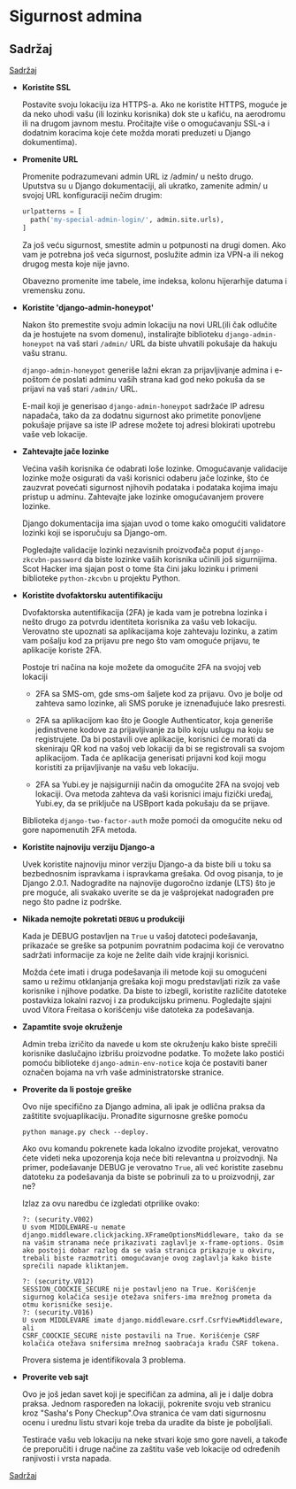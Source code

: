 
# Sigurnost admina

## Sadržaj

[Sadržaj](00_sadrzaj.md)

- **Koristite SSL**

  Postavite svoju lokaciju iza HTTPS-a. Ako ne koristite HTTPS, moguće je da neko uhodi vašu (ili lozinku korisnika) dok ste u kafiću, na aerodromu ili na drugom javnom mestu. Pročitajte više o omogućavanju SSL-a i dodatnim koracima koje ćete možda morati preduzeti u Django dokumentima).

- **Promenite URL**

  Promenite podrazumevani admin URL iz /admin/ u nešto drugo. Uputstva su u Django dokumentaciji, ali ukratko, zamenite admin/ u svojoj URL konfiguraciji nečim drugim:

  ```py
  urlpatterns = [
    path('my-special-admin-login/', admin.site.urls),
  ]
  ```

  Za još veću sigurnost, smestite admin u potpunosti na drugi domen. Ako vam je potrebna još veća sigurnost, poslužite admin iza VPN-a ili nekog drugog mesta koje nije javno.

  Obavezno promenite ime tabele, ime indeksa, kolonu hijerarhije datuma i vremensku zonu.

- **Koristite 'django-admin-honeypot'**

  Nakon što premestite svoju admin lokaciju na novi URL(ili čak odlučite da je hostujete na svom domenu), instalirajte biblioteku `django-admin-honeypot` na vaš stari `/admin/` URL da biste uhvatili pokušaje da hakuju vašu stranu.

  `django-admin-honeypot` generiše lažni ekran za prijavljivanje admina i e-poštom će poslati adminu vaših strana kad god neko pokuša da se prijavi na vaš stari `/admin/` URL.

  E-mail koji je generisao `django-admin-honeypot` sadržaće IP adresu napadača, tako da za dodatnu sigurnost ako primetite ponovljene pokušaje prijave sa iste IP adrese možete toj adresi blokirati upotrebu vaše veb lokacije.

- **Zahtevajte jače lozinke**

  Većina vaših korisnika će odabrati loše lozinke. Omogućavanje validacije lozinke može osigurati da vaši korisnici odaberu jače lozinke, što će zauzvrat povećati sigurnost njihovih podataka i podataka kojima imaju
  pristup u adminu. Zahtevajte jake lozinke omogućavanjem provere lozinke.

  Django dokumentacija ima sjajan uvod o tome kako omogućiti validatore lozinki koji se isporučuju sa Django-om.

  Pogledajte validacije lozinki nezavisnih proizvođača poput `django-zkcvbn-password` da biste lozinke vaših korisnika učinili još sigurnijima. Scot Hacker ima sjajan post o tome šta čini jaku lozinku i primeni biblioteke `python-zkcvbn` u projektu Python.

- **Koristite dvofaktorsku autentifikaciju**

  Dvofaktorska autentifikacija (2FA) je kada vam je potrebna lozinka i nešto drugo za potvrdu identiteta korisnika za vašu veb lokaciju. Verovatno ste upoznati sa aplikacijama koje zahtevaju lozinku, a zatim vam pošalju kod za prijavu pre nego što vam omoguće prijavu, te aplikacije koriste 2FA.
  
  Postoje tri načina na koje možete da omogućite 2FA na svojoj veb lokaciji
  
  - 2FA sa SMS-om, gde sms-om šaljete kod za prijavu. Ovo je bolje od zahteva samo lozinke, ali SMS poruke je iznenađujuće lako presresti.

  - 2FA sa aplikacijom kao što je Google Authenticator, koja generiše jedinstvene kodove za prijavljivanje za bilo koju uslugu na koju se registrujete. Da bi postavili ove aplikacije, korisnici će morati da skeniraju QR kod na vašoj veb lokaciji da bi se registrovali sa svojom aplikacijom. Tada će aplikacija generisati prijavni kod koji mogu koristiti za prijavljivanje na vašu veb lokaciju.

  - 2FA sa Yubi.ey je najsigurniji način da omogućite 2FA na svojoj veb lokaciji. Ova metoda zahteva da vaši korisnici imaju fizički uređaj, Yubi.ey, da se priključe na USBport kada pokušaju da se prijave.
  
  Biblioteka `django-two-factor-auth` može pomoći da omogućite neku od gore napomenutih 2FA metoda.
  
- **Koristite najnoviju verziju Django-a**

  Uvek koristite najnoviju minor verziju Django-a da biste bili u toku sa bezbednosnim ispravkama i ispravkama grešaka. Od ovog pisanja, to je Django 2.0.1. Nadogradite na najnovije dugoročno izdanje (LTS) što je pre moguće, ali svakako uverite se da je vašprojekat nadograđen pre nego što padne iz podrške.

- **Nikada nemojte pokretati `DEBUG` u produkciji**

  Kada je DEBUG postavljen na `True` u vašoj datoteci podešavanja, prikazaće se greške sa potpunim povratnim podacima koji će verovatno sadržati informacije za koje ne želite daih vide krajnji korisnici.

  Možda ćete imati i druga podešavanja ili metode koji su omogućeni samo u režimu otklanjanja grešaka koji mogu predstavljati rizik za vaše korisnike i njihove podatke. Da biste to izbegli, koristite različite datoteke postavkiza lokalni razvoj i za produkcijsku primenu. Pogledajte sjajni uvod Vitora Freitasa o korišćenju više datoteka za podešavanja.

- **Zapamtite svoje okruženje**

  Admin treba izričito da navede u kom ste okruženju kako biste sprečili korisnike daslučajno izbrišu proizvodne podatke. To možete lako postići pomoću biblioteke `django-admin-env-notice` koja će postaviti baner označen bojama na vrh vaše administratorske stranice.

- **Proverite da li postoje greške**

  Ovo nije specifično za Django admina, ali ipak je odlična praksa da zaštitite svojuaplikaciju. Pronađite sigurnosne greške pomoću

  ```shell
  python manage.py check --deploy.
  ```
  
  Ako ovu komandu pokrenete kada lokalno izvodite projekat, verovatno ćete videti neka upozorenja koja neće biti relevantna u proizvodnji. Na primer, podešavanje DEBUG je verovatno `True`, ali već koristite zasebnu datoteku za podešavanja da biste se pobrinuli za to u proizvodnji, zar ne?
  
  Izlaz za ovu naredbu će izgledati otprilike ovako:
  
  ```shell
  ?: (security.V002)
  U svom MIDDLEWARE-u nemate django.middleware.clickjacking.XFrameOptionsMiddleware, tako da se na vašim stranama neće prikazivati zaglavlje x-frame-options. Osim ako postoji dobar razlog da se vaša stranica prikazuje u okviru, trebali biste razmotriti omogućavanje ovog zaglavlja kako biste sprečili napade kliktanjem.
  
  ?: (security.V012)
  SESSION_COOCKIE_SECURE nije postavljeno na True. Korišćenje sigurnog kolačića sesije otežava snifers-ima mrežnog prometa da otmu korisničke sesije.
  ?: (security.V016)
  U svom MIDDLEVARE imate django.middleware.csrf.CsrfViewMiddleware, ali
  CSRF_COOCKIE_SECURE niste postavili na True. Korišćenje CSRF kolačića otežava snifersima mrežnog saobraćaja krađu CSRF tokena.
  ```

  Provera sistema je identifikovala 3 problema.

- **Proverite veb sajt**

  Ovo je još jedan savet koji je specifičan za admina, ali je i dalje dobra praksa. Jednom raspoređen na lokaciji, pokrenite svoju veb stranicu kroz "Sasha's Pony Checkup".Ova stranica će vam dati sigurnosnu ocenu i urednu listu stvari koje treba da uradite da biste je poboljšali.

  Testiraće vašu veb lokaciju na neke stvari koje smo gore naveli, a takođe će preporučiti i druge načine za zaštitu vaše veb lokacije od određenih ranjivosti i vrsta napada.

[Sadržaj](00_sadrzaj.md)
